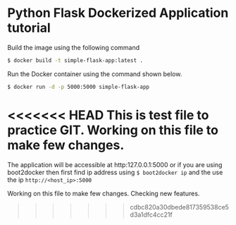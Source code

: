 # Python Flask Dockerized Application tutorial #

Build the image using the following command

```bash
$ docker build -t simple-flask-app:latest .
```

Run the Docker container using the command shown below.

```bash
$ docker run -d -p 5000:5000 simple-flask-app
```
<<<<<<< HEAD
This is test file to practice GIT.
Working on this file to make few changes.
=======

The application will be accessible at http:127.0.0.1:5000 or if you are using boot2docker then first find ip address using `$ boot2docker ip` and the use the ip `http://<host_ip>:5000`

Working on this file to make few changes.
Checking new features.
>>>>>>> cdbc820a30dbede817359538ce5d3a1dfc4cc21f
